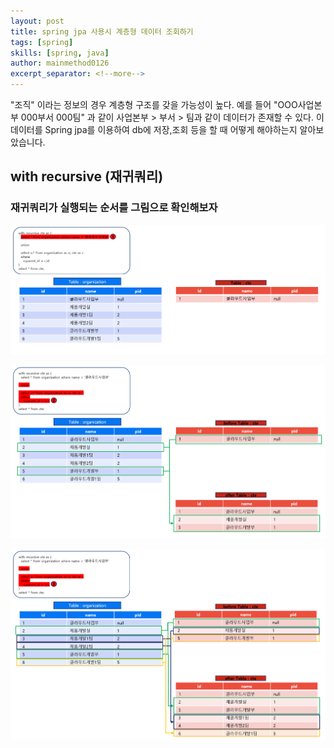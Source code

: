 ```yaml
---
layout: post
title: spring jpa 사용시 계층형 데이터 조회하기
tags: [spring]
skills: [spring, java]
author: mainmethod0126
excerpt_separator: <!--more-->
---
```


"조직" 이라는 정보의 경우 계층형 구조를 갖을 가능성이 높다.
예를 들어 "OOO사업본부 000부서 000팀" 과 같이 사업본부 > 부서 > 팀과 같이 데이터가 존재할 수 있다.
이 데이터를 Spring jpa를 이용하여 db에 저장,조회 등을 할 때 어떻게 해야하는지 알아보았습니다.

<!--more-->

## with recursive (재귀쿼리)

### 재귀쿼리가 실행되는 순서를 그림으로 확인해보자

![picture 0](../../images/b96db62f057327dcc7cc2fe91c62358aa47a3595af5bf03ce964109eacc41810.png)  

![picture 1](../../images/7181ac8c0b7f2ff630ac43b9cd152f584eac71f91901ed5ba62168d6c396c6f5.png)  

![picture 2](../../images/e52e87f7b1fff3871bc03f400cf67409ce93b6a360fe7c35e97b35fd5627e609.png)  
